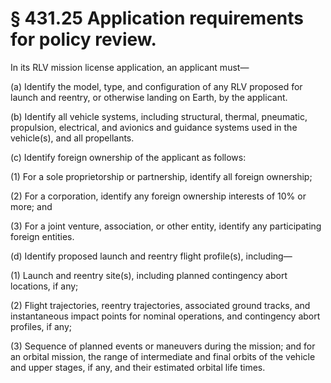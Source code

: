# § 431.25   Application requirements for policy review.

In its RLV mission license application, an applicant must—


(a) Identify the model, type, and configuration of any RLV proposed for launch and reentry, or otherwise landing on Earth, by the applicant.


(b) Identify all vehicle systems, including structural, thermal, pneumatic, propulsion, electrical, and avionics and guidance systems used in the vehicle(s), and all propellants.


(c) Identify foreign ownership of the applicant as follows:


(1) For a sole proprietorship or partnership, identify all foreign ownership;


(2) For a corporation, identify any foreign ownership interests of 10% or more; and


(3) For a joint venture, association, or other entity, identify any participating foreign entities.


(d) Identify proposed launch and reentry flight profile(s), including—


(1) Launch and reentry site(s), including planned contingency abort locations, if any;


(2) Flight trajectories, reentry trajectories, associated ground tracks, and instantaneous impact points for nominal operations, and contingency abort profiles, if any;


(3) Sequence of planned events or maneuvers during the mission; and for an orbital mission, the range of intermediate and final orbits of the vehicle and upper stages, if any, and their estimated orbital life times.





